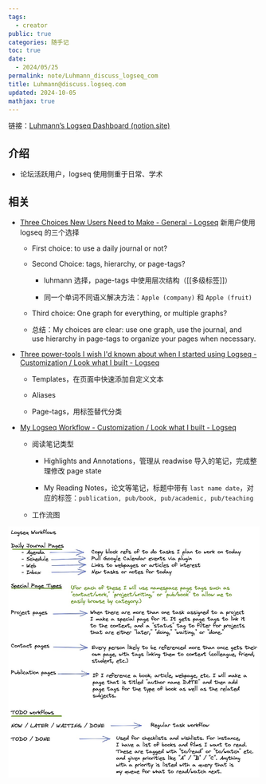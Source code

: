 ```yaml
---
tags:
  - creator
public: true
categories: 随手记
toc: true
date:
  - 2024/05/25
permalink: note/Luhmann_discuss_logseq_com
title: Luhmann@discuss.logseq.com
updated: 2024-10-05
mathjax: true
---
```


链接：[Luhmann’s Logseq Dashboard (notion.site)](https://luhmann-logseq.notion.site/Luhmann-s-Logseq-Dashboard-ed458b8374e74a278fc1fa3eb35e2efe)

<!--more-->

## 介绍

  + 论坛活跃用户，logseq 使用侧重于日常、学术

## 相关

  + [Three Choices New Users Need to Make - General - Logseq](https://discuss.logseq.com/t/three-choices-new-users-need-to-make/3411) 新用户使用 logseq 的三个选择

    + First choice: to use a daily journal or not?

    + Second Choice: tags, hierarchy, or page-tags?

      + luhmann 选择，page-tags 中使用层次结构（[[多级标签]]）

      + 同一个单词不同语义解决方法：`Apple (company)` 和 `Apple (fruit)`

    + Third choice: One graph for everything, or multiple graphs?

    + 总结：My choices are clear: use one graph, use the journal, and use hierarchy in page-tags to organize your pages when necessary.

  + [Three power-tools I wish I'd known about when I started using Logseq - Customization / Look what I built - Logseq](https://discuss.logseq.com/t/three-power-tools-i-wish-id-known-about-when-i-started-using-logseq/1683)

    + Templates，在页面中快速添加自定义文本

    + Aliases

    + Page-tags，用标签替代分类

  + [My Logseq Workflow - Customization / Look what I built - Logseq](https://discuss.logseq.com/t/my-logseq-workflow/2278)

    + 阅读笔记类型

      + Highlights and Annotations，管理从 readwise 导入的笔记，完成整理修改 page state

      + My Reading Notes，论文等笔记，标题中带有 `last name date`，对应的标签：`publication, pub/book, pub/academic, pub/teaching`

    + 工作流图

![image.png](/assets/image_1716630386929_0.png)




